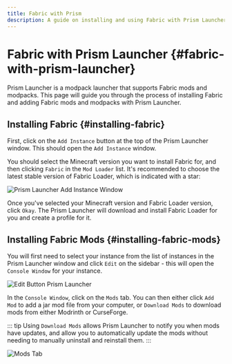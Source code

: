 ```yaml
---
title: Fabric with Prism
description: A guide on installing and using Fabric with Prism Launcher.
---
```


# Fabric with Prism Launcher {#fabric-with-prism-launcher}

Prism Launcher is a modpack launcher that supports Fabric mods and modpacks. This page will guide you through the process of installing Fabric and adding Fabric mods and modpacks with Prism Launcher.

## Installing Fabric {#installing-fabric}

First, click on the `Add Instance` button at the top of the Prism Launcher window. This should open the `Add Instance` window.

You should select the Minecraft version you want to install Fabric for, and then clicking `Fabric` in the `Mod Loader` list. It's recommended to choose the latest stable version of Fabric Loader, which is indicated with a star:

![Prism Launcher Add Instance Window](/assets/players/third-party/prism-add-instance.png)

Once you've selected your Minecraft version and Fabric Loader version, click `Okay`. The Prism Launcher will download and install Fabric Loader for you and create a profile for it.

## Installing Fabric Mods {#installing-fabric-mods}

You will first need to select your instance from the list of instances in the Prism Launcher window and click `Edit` on the sidebar - this will open the `Console Window` for your instance.

![Edit Button Prism Launcher](/assets/players/third-party/prism-edit-instance-button.png)

In the `Console Window`, click on the `Mods` tab. You can then either click `Add Mod` to add a jar mod file from your computer, or `Download Mods` to download mods from either Modrinth or CurseForge.

::: tip
Using `Download Mods` allows Prism Launcher to notify you when mods have updates, and allow you to automatically update the mods without needing to manually uninstall and reinstall them.
:::

![Mods Tab](/assets/players/third-party/prism-mods-tab.png)
